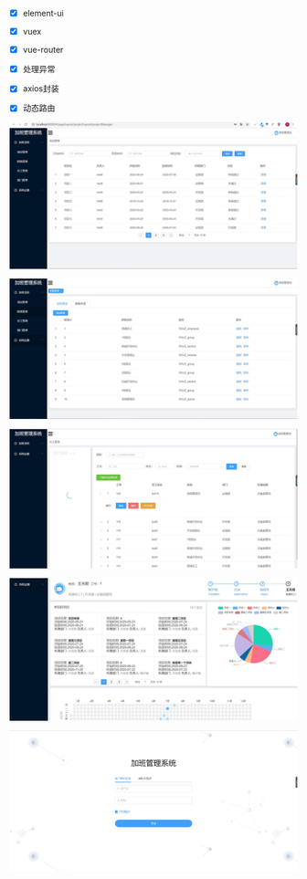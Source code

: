- [x] element-ui

- [x] vuex

- [x] vue-router

- [x] 处理异常

- [x] axios封装

- [x] 动态路由

![截图.JPG](https://github.com/ambitionyu/element-layout/blob/master/public/捕获.JPG)

![截图.JPG](https://github.com/ambitionyu/element-layout/blob/master/public/捕获1.JPG)

![截图.JPG](https://github.com/ambitionyu/element-layout/blob/master/public/捕获2.JPG)

![截图.JPG](https://github.com/ambitionyu/element-layout/blob/master/public/捕获3.JPG)

![截图.JPG](https://github.com/ambitionyu/element-layout/blob/master/public/捕获4.JPG)



